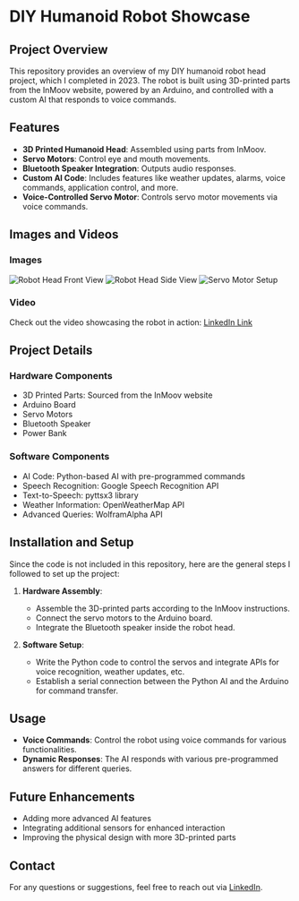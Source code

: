 # DIY Humanoid Robot Showcase

## Project Overview
This repository provides an overview of my DIY humanoid robot head project, which I completed in 2023. The robot is built using 3D-printed parts from the InMoov website, powered by an Arduino, and controlled with a custom AI that responds to voice commands.

## Features
- **3D Printed Humanoid Head**: Assembled using parts from InMoov.
- **Servo Motors**: Control eye and mouth movements.
- **Bluetooth Speaker Integration**: Outputs audio responses.
- **Custom AI Code**: Includes features like weather updates, alarms, voice commands, application control, and more.
- **Voice-Controlled Servo Motor**: Controls servo motor movements via voice commands.

## Images and Videos
### Images
![Robot Head Front View](path_to_your_image_front_view.jpg)
![Robot Head Side View](path_to_your_image_side_view.jpg)
![Servo Motor Setup](path_to_your_image_servo_setup.jpg)

### Video
Check out the video showcasing the robot in action: [LinkedIn Link](https://www.linkedin.com/feed/update/urn:li:activity:7203099736407511040/)

## Project Details
### Hardware Components
- 3D Printed Parts: Sourced from the InMoov website
- Arduino Board
- Servo Motors
- Bluetooth Speaker
- Power Bank

### Software Components
- AI Code: Python-based AI with pre-programmed commands
- Speech Recognition: Google Speech Recognition API
- Text-to-Speech: pyttsx3 library
- Weather Information: OpenWeatherMap API
- Advanced Queries: WolframAlpha API

## Installation and Setup
Since the code is not included in this repository, here are the general steps I followed to set up the project:
1. **Hardware Assembly**:
   - Assemble the 3D-printed parts according to the InMoov instructions.
   - Connect the servo motors to the Arduino board.
   - Integrate the Bluetooth speaker inside the robot head.

2. **Software Setup**:
   - Write the Python code to control the servos and integrate APIs for voice recognition, weather updates, etc.
   - Establish a serial connection between the Python AI and the Arduino for command transfer.

## Usage
- **Voice Commands**: Control the robot using voice commands for various functionalities.
- **Dynamic Responses**: The AI responds with various pre-programmed answers for different queries.

## Future Enhancements
- Adding more advanced AI features
- Integrating additional sensors for enhanced interaction
- Improving the physical design with more 3D-printed parts

## Contact
For any questions or suggestions, feel free to reach out via [LinkedIn](https://www.linkedin.com/in/rashmika-wajrapani-627235311/).

